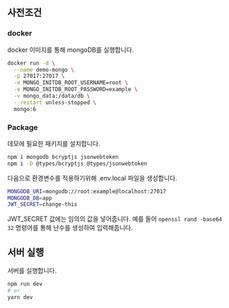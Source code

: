 
## 사전조건

### docker

docker 이미지를 통해 mongoDB를 실행합니다.

```bash
docker run -d \
  --name demo-mongo \
  -p 27017:27017 \
  -e MONGO_INITDB_ROOT_USERNAME=root \
  -e MONGO_INITDB_ROOT_PASSWORD=example \
  -v mongo_data:/data/db \
  --restart unless-stopped \
  mongo:6
```

### Package

데모에 필요한 패키지를 설치합니다.

```bash
npm i mongodb bcryptjs jsonwebtoken
npm i -D @types/bcryptjs @types/jsonwebtoken
```

다음으로 환경변수를 적용하기위해 .env.local 파일을 생성합니다.
```bash
MONGODB_URI=mongodb://root:example@localhost:27017
MONGODB_DB=app
JWT_SECRET=change-this
```
JWT_SECRET 값에는 임의의 값을 넣어줍니다.
예를 들어 `openssl rand -base64 32` 명령어를 통해 난수를 생성하여 입력해줍니다.

## 서버 실행

서버를 실행합니다.

```bash
npm run dev
# or
yarn dev
```
